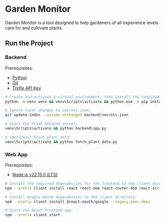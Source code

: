 # Garden Monitor

Garden Monitor is a tool designed to help gardeners of all experience levels care for and cultivate plants.

## Run the Project

### Backend

Prerequisites:
- [Python](https://www.python.org/)
- [Git](https://git-scm.com/)
- [Trefle API Key](https://trefle.io/)

```bash
# Create and activate a virtual environment, then install the required dependencies:
python -m venv venv && venv\Scripts\activate && python.exe -m pip install --upgrade pip && pip install requests flask-cors

# Ignore local changes to secrets.json:
git update-index --assume-unchanged backend/secrets.json

# Start the Flask backend server:
venv\Scripts\activate && python backend\app.py

# (Optional) Fetch plant data:
venv\Scripts\activate && python fetch_plant_data.py
```

### Web App

Prerequisites:
- [Node.js v22.15.0 (LTS)](https://nodejs.org)

```bash
# Install the required dependencies for the frontend to the client directory:
npm --prefix client install react react-dom react-router-dom react-scripts webpack@latest webpack-cli@latest

# Install Google OAuth dependencies to the client directory:
npm --prefix client install @react-oauth/google --legacy-peer-deps

# Start the React frontend app:
npm --prefix client start
```

